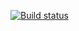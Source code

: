 [![Build status](https://ci.appveyor.com/api/projects/status/1ah56uhywqe27r1h?svg=true)](https://ci.appveyor.com/project/CoffeeJunioR/dom-game)